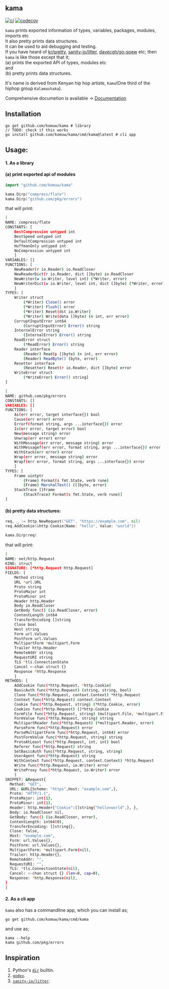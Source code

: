 ## kama          

[![ci](https://github.com/komuw/kama/workflows/kama%20ci/badge.svg)](https://github.com/komuw/kama/actions)
[![codecov](https://codecov.io/gh/komuw/kama/branch/main/graph/badge.svg)](https://codecov.io/gh/komuw/kama)


`kama` prints exported information of types, variables, packages, modules, imports etc     
It also pretty prints data structures.    
It can be used to aid debugging and testing.        
If you have heard of [kr/pretty](https://github.com/kr/pretty), [sanity-io/litter](https://github.com/sanity-io/litter), [davecgh/go-spew](https://github.com/davecgh/go-spew) etc; then `kama` is like those except that it;   
(a) prints the exported API of types, modules etc     
and     
(b) pretty prints data structures.        

It's name is derived from Kenyan hip hop artiste, `Kama`(One third of the hiphop group `Kalamashaka`).                               

Comprehensive documetion is available -> [Documentation](https://pkg.go.dev/github.com/komuw/kama)


## Installation

```shell
go get github.com/komuw/kama # library
// TODO: check if this works
go install github.com/komuw/kama/cmd/kama@latest # cli app 
```           


## Usage:    

#### 1. As a library

#### (a) print exported api of modules
```go
import "github.com/komuw/kama"

kama.Dirp("compress/flate")
kama.Dirp("github.com/pkg/errors")
```
that will print:
```bash
[
NAME: compress/flate
CONSTANTS: [
	BestCompression untyped int
	BestSpeed untyped int
	DefaultCompression untyped int
	HuffmanOnly untyped int
	NoCompression untyped int
	]
VARIABLES: []
FUNCTIONS: [
	NewReader(r io.Reader) io.ReadCloser
	NewReaderDict(r io.Reader, dict []byte) io.ReadCloser
	NewWriter(w io.Writer, level int) (*Writer, error)
	NewWriterDict(w io.Writer, level int, dict []byte) (*Writer, error)
	]
TYPES: [
	Writer struct
		(*Writer) Close() error
		(*Writer) Flush() error
		(*Writer) Reset(dst io.Writer)
		(*Writer) Write(data []byte) (n int, err error)
	CorruptInputError int64
		(CorruptInputError) Error() string
	InternalError string
		(InternalError) Error() string
	ReadError struct
		(*ReadError) Error() string
	Reader interface
		(Reader) Read(p []byte) (n int, err error)
		(Reader) ReadByte() (byte, error)
	Resetter interface
		(Resetter) Reset(r io.Reader, dict []byte) error
	WriteError struct
		(*WriteError) Error() string]
]
```
```bash
[
NAME: github.com/pkg/errors
CONSTANTS: []
VARIABLES: []
FUNCTIONS: [
	As(err error, target interface{}) bool
	Cause(err error) error
	Errorf(format string, args ...interface{}) error
	Is(err error, target error) bool
	New(message string) error
	Unwrap(err error) error
	WithMessage(err error, message string) error
	WithMessagef(err error, format string, args ...interface{}) error
	WithStack(err error) error
	Wrap(err error, message string) error
	Wrapf(err error, format string, args ...interface{}) error
	]
TYPES: [
	Frame uintptr
		(Frame) Format(s fmt.State, verb rune)
		(Frame) MarshalText() ([]byte, error)
	StackTrace []Frame
		(StackTrace) Format(s fmt.State, verb rune)]
]
```

#### (b) pretty data structures:
```go
req, _ := http.NewRequest("GET", "https://example.com", nil)
req.AddCookie(&http.Cookie{Name: "hello", Value: "world"})

kama.Dirp(req)
```
that will print:
```bash
[
NAME: net/http.Request
KIND: struct
SIGNATURE: [*http.Request http.Request]
FIELDS: [
	Method string
	URL *url.URL
	Proto string
	ProtoMajor int
	ProtoMinor int
	Header http.Header
	Body io.ReadCloser
	GetBody func() (io.ReadCloser, error)
	ContentLength int64
	TransferEncoding []string
	Close bool
	Host string
	Form url.Values
	PostForm url.Values
	MultipartForm *multipart.Form
	Trailer http.Header
	RemoteAddr string
	RequestURI string
	TLS *tls.ConnectionState
	Cancel <-chan struct {}
	Response *http.Response
	]
METHODS: [
	AddCookie func(*http.Request, *http.Cookie)
	BasicAuth func(*http.Request) (string, string, bool)
	Clone func(*http.Request, context.Context) *http.Request
	Context func(*http.Request) context.Context
	Cookie func(*http.Request, string) (*http.Cookie, error)
	Cookies func(*http.Request) []*http.Cookie
	FormFile func(*http.Request, string) (multipart.File, *multipart.FileHeader, error)
	FormValue func(*http.Request, string) string
	MultipartReader func(*http.Request) (*multipart.Reader, error)
	ParseForm func(*http.Request) error
	ParseMultipartForm func(*http.Request, int64) error
	PostFormValue func(*http.Request, string) string
	ProtoAtLeast func(*http.Request, int, int) bool
	Referer func(*http.Request) string
	SetBasicAuth func(*http.Request, string, string)
	UserAgent func(*http.Request) string
	WithContext func(*http.Request, context.Context) *http.Request
	Write func(*http.Request, io.Writer) error
	WriteProxy func(*http.Request, io.Writer) error
	]
SNIPPET: &Request{
  Method: "GET",
  URL: &URL{Scheme: "https",Host: "example.com",},
  Proto: "HTTP/1.1",
  ProtoMajor: int(1),
  ProtoMinor: int(1),
  Header: http.Header{"Cookie":[]string{"hello=world",}, },
  Body: io.ReadCloser nil,
  GetBody: func() (io.ReadCloser, error),
  ContentLength: int64(0),
  TransferEncoding: []string{},
  Close: false,
  Host: "example.com",
  Form: url.Values{},
  PostForm: url.Values{},
  MultipartForm: *multipart.Form(nil),
  Trailer: http.Header{},
  RemoteAddr: "",
  RequestURI: "",
  TLS: *tls.ConnectionState(nil),
  Cancel: <-chan struct {} (len=0, cap=0),
  Response: *http.Response(nil),
}
]
```

#### 2. As a cli app    
`kama` also has a commandline app, which you can install as;
```shell
go get github.com/komuw/kama/cmd/kama
```
and use as;
```shell
kama --help
kama github.com/pkg/errors
```

## Inspiration
1. Python's [`dir`](https://docs.python.org/3/library/functions.html#dir) builtin.    
2. [`godex`](https://pkg.go.dev/golang.org/x/tools/cmd/godex).   
3. [`sanity-io/litter`](https://github.com/sanity-io/litter).

